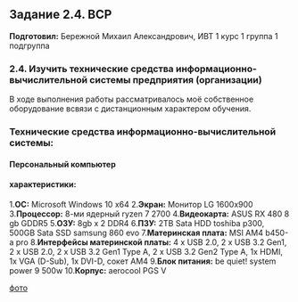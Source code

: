 Задание 2.4. ВСР
------------
**Подготовил:** Бережной Михаил Александрович, ИВТ 1 курс 1 группа 1 подгруппа

### 2.4. Изучить технические средства информационно-вычислительной системы предприятия (организации)

В ходе выполнения работы рассматривалось моё собственное оборудование всвязи с дистанционным характером обучения.

### Технические средства информационно-вычислительной системы:

#### Персональный компьютер

#### характеристики:

1.**ОС:** Microsoft Windows 10 x64
2.**Экран:** Монитор LG 1600x900
3.**Процессор:** 8-ми ядерный ryzen 7 2700 
4.**Видеокарта:** ASUS RX 480  8 gb GDDR5
5.**ОЗУ:** 8gb x 2 DDR4
6.**ПЗУ:** 2TB Sata HDD toshiba p300, 500GB Sata SSD samsung 860 evo
7.**Материнская плата:** MSI AM4 b450-a pro
8.**Интерфейсы материнской платы:** 4 x USB 2.0, 2 x USB 3.2 Gen1, 2 x USB 2.0, 2 x USB 3.2 Gen1 Type A, 2 x USB 3.2 Gen2 Type A, 1x HDMI, 1x VGA (D-Sub), 1x DVI-D, сокет AM4
9.**Блок питания:** be quiet! system power 9 500w
10.**Корпус:** aerocool  PGS V

[фото](https://drive.google.com/file/d/11t0hlMkKXFNKES3FHFzVow4EdY-71rBn/view?usp=sharing)

